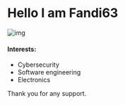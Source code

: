 # Hello I am Fandi63
![img](https://avatars.githubusercontent.com/u/100903182?v=4)
#### Interests:
- Cybersecurity
- Software engineering
- Electronics

Thank you for any support.
